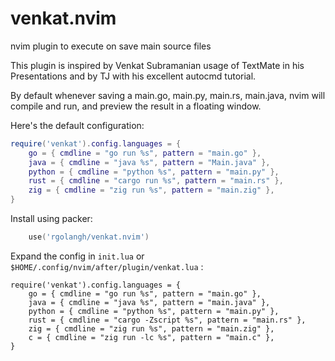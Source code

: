 # venkat.nvim
nvim plugin to execute on save main source files

This plugin is inspired by Venkat Subramanian usage of TextMate in his Presentations
and by TJ with his excellent autocmd tutorial.

By default whenever saving a main.go, main.py, main.rs, main.java, nvim will compile and run, and preview 
the result in a floating window.

Here's the default configuration:

```lua
require('venkat').config.languages = {
    go = { cmdline = "go run %s", pattern = "main.go" },
    java = { cmdline = "java %s", pattern = "Main.java" },
    python = { cmdline = "python %s", pattern = "main.py" },
    rust = { cmdline = "cargo run %s", pattern = "main.rs" },
    zig = { cmdline = "zig run %s", pattern = "main.zig" },
}
```

Install using packer:

```lua
    use('rgolangh/venkat.nvim')
```

Expand the config in `init.lua` or `$HOME/.config/nvim/after/plugin/venkat.lua` :

```
require('venkat').config.languages = {
    go = { cmdline = "go run %s", pattern = "main.go" },
    java = { cmdline = "java %s", pattern = "main.java" },
    python = { cmdline = "python %s", pattern = "main.py" },
    rust = { cmdline = "cargo -Zscript %s", pattern = "main.rs" },
    zig = { cmdline = "zig run %s", pattern = "main.zig" },
    c = { cmdline = "zig run -lc %s", pattern = "main.c" },
}

```

